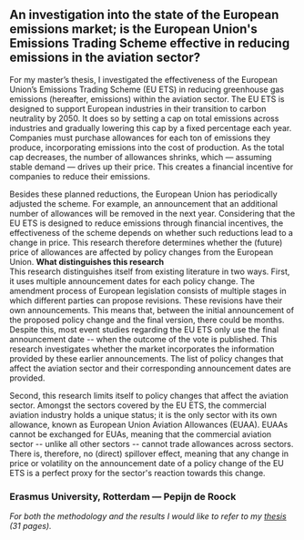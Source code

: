 ## An investigation into the state of the European emissions market; is the European Union's Emissions Trading Scheme effective in reducing emissions in the aviation sector?

For my master’s thesis, I investigated the effectiveness of the European Union’s Emissions Trading Scheme (EU ETS) in reducing greenhouse gas emissions (hereafter, emissions) within the aviation sector. The EU ETS is designed to support European industries in their transition to carbon neutrality by 2050. It does so by setting a cap on total emissions across industries and gradually lowering this cap by a fixed percentage each year. Companies must purchase allowances for each ton of emissions they produce, incorporating emissions into the cost of production. As the total cap decreases, the number of allowances shrinks, which — assuming stable demand — drives up their price. This creates a financial incentive for companies to reduce their emissions.

Besides these planned reductions, the European Union has periodically adjusted the scheme. For example, an announcement that an additional number of allowances will be removed in the next year. Considering that the EU ETS is designed to reduce emissions through financial incentives, the effectiveness of the scheme depends on whether such reductions lead to a change in price. This research therefore determines whether the (future) price of allowances are affected by policy changes from the European Union.
**What distinguishes this research**  
This research distinguishes itself from existing literature in two ways. First, it uses multiple announcement dates for each policy change. The amendment process of European legislation consists of multiple stages in which different parties can propose revisions. These revisions have their own announcements. This means that, between the initial announcement of the proposed policy change and the final version, there could be months. Despite this, most event studies regarding the EU ETS only use the final announcement date -- when the outcome of the vote is published. This research investigates whether the market incorporates the information provided by these earlier announcements. The list of policy changes that affect the aviation sector and their corresponding announcement dates are provided.

Second, this research limits itself to policy changes that affect the aviation sector. Amongst the sectors covered by the EU ETS, the commercial aviation industry holds a unique status; it is the only sector with its own allowance, known as European Union Aviation Allowances (EUAA). EUAAs cannot be exchanged for EUAs, meaning that the commercial aviation sector -- unlike all other sectors -- cannot trade allowances across sectors. There is, therefore, no (direct) spillover effect, meaning that any change in price or volatility on the announcement date of a policy change of the EU ETS is a perfect proxy for the sector's reaction towards this change.

### **Erasmus University, Rotterdam** — Pepijn de Roock
*For both the methodology and the results I would like to refer to my [thesis](thesis.pdf) (31 pages).*
